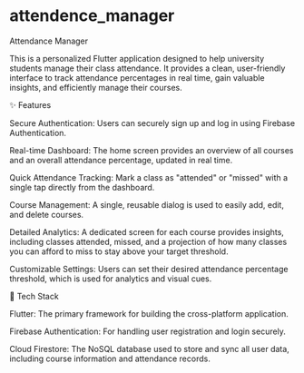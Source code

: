 # attendence_manager

Attendance Manager<br>

This is a personalized Flutter application designed to help university students manage their class attendance. It provides a clean, user-friendly interface to track attendance percentages in real time, gain valuable insights, and efficiently manage their courses.

✨ Features<br>

Secure Authentication: Users can securely sign up and log in using Firebase Authentication.

Real-time Dashboard: The home screen provides an overview of all courses and an overall attendance percentage, updated in real time.

Quick Attendance Tracking: Mark a class as "attended" or "missed" with a single tap directly from the dashboard.

Course Management: A single, reusable dialog is used to easily add, edit, and delete courses.

Detailed Analytics: A dedicated screen for each course provides insights, including classes attended, missed, and a projection of how many classes you can afford to miss to stay above your target threshold.

Customizable Settings: Users can set their desired attendance percentage threshold, which is used for analytics and visual cues.

🚀 Tech Stack<br>

Flutter: The primary framework for building the cross-platform application.

Firebase Authentication: For handling user registration and login securely.

Cloud Firestore: The NoSQL database used to store and sync all user data, including course information and attendance records.

